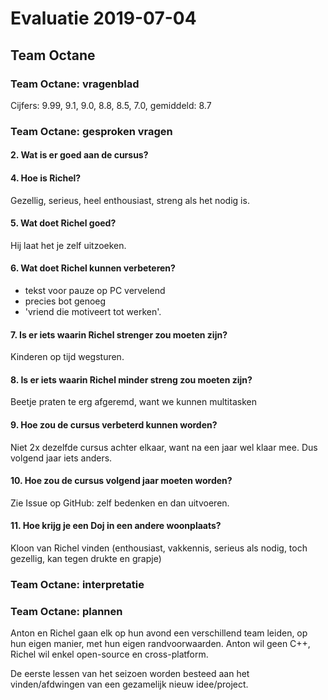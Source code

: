 # Evaluatie 2019-07-04



## Team Octane

### Team Octane: vragenblad

Cijfers: 9.99, 9.1, 9.0, 8.8, 8.5, 7.0, gemiddeld: 8.7

### Team Octane: gesproken vragen


#### 2. Wat is er goed aan de cursus?

#### 4. Hoe is Richel?

Gezellig, serieus, heel enthousiast, streng als het nodig is.

#### 5. Wat doet Richel goed?

Hij laat het je zelf uitzoeken.

#### 6. Wat doet Richel kunnen verbeteren?

 * tekst voor pauze op PC vervelend
 * precies bot genoeg
 * 'vriend die motiveert tot werken'.

#### 7. Is er iets waarin Richel strenger zou moeten zijn?

Kinderen op tijd wegsturen.

#### 8. Is er iets waarin Richel minder streng zou moeten zijn?

Beetje praten te erg afgeremd, want we kunnen multitasken

#### 9. Hoe zou de cursus verbeterd kunnen worden?

Niet 2x dezelfde cursus achter elkaar, want
na een jaar wel klaar mee. Dus volgend jaar iets anders.

#### 10. Hoe zou de cursus volgend jaar moeten worden?

Zie Issue op GitHub: zelf bedenken en dan uitvoeren.

#### 11. Hoe krijg je een Doj in een andere woonplaats?

Kloon van Richel vinden (enthousiast, vakkennis, serieus als nodig,
toch gezellig, kan tegen drukte en grapje)

### Team Octane: interpretatie


### Team Octane: plannen

Anton en Richel gaan elk op hun avond een verschillend team leiden, op
hun eigen manier, met hun eigen randvoorwaarden. 
Anton wil geen C++, Richel wil enkel open-source en cross-platform. 

De eerste lessen van het seizoen worden besteed aan het 
vinden/afdwingen van een gezamelijk nieuw idee/project. 




